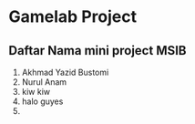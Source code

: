 # Gamelab Project

## Daftar Nama mini project MSIB

1. Akhmad Yazid Bustomi
2. Nurul Anam
3. kiw kiw
4. halo guyes
5.
